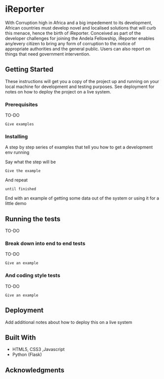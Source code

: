 # iReporter

With Corruption high in Africa and a big impedement to its development, African countries must develop novel and localised solutions that will curb this menace, hence the birth of iReporter.
Conceived as part of the developer challenges for joining the Andela Fellowship, iReporter enables any/every citizen to bring any form of corruption to the notice of appropriate authorities and the general public. Users can also report on things that need government intervention.

## Getting Started

These instructions will get you a copy of the project up and running on your local machine for development and testing purposes. See deployment for notes on how to deploy the project on a live system.

### Prerequisites

TO-DO

```
Give examples
```

### Installing

A step by step series of examples that tell you how to get a development env running

Say what the step will be

```
Give the example
```

And repeat

```
until finished
```

End with an example of getting some data out of the system or using it for a little demo

## Running the tests

TO-DO

### Break down into end to end tests

TO-DO

```
Give an example
```

### And coding style tests

TO-DO

```
Give an example
```

## Deployment

Add additional notes about how to deploy this on a live system

## Built With

* HTML5, CSS3 ,Javascript
* Python (Flask)


## Acknowledgments

